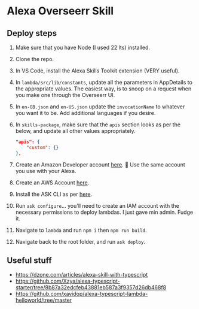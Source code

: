 # Alexa Overseerr Skill

## Deploy steps

1. Make sure that you have Node (I used 22 lts) installed.
1. Clone the repo.
1. In VS Code, install the Alexa Skills Toolkit extension (VERY useful).
1. In `lambda/src/lib/constants`, update all the parameters in AppDetails to the appropriate values. The easiest way, is to snoop on a request when you make one through the Overseerr UI.
1. In `en-GB.json` and `en-US.json` update the `invocationName` to whatever you want it to be. Add additional languages if you desire.
1. In `skills-package`, make sure that the `apis` section looks as per the below, and update all other values appropriately.

   ```json
   "apis": {
       "custom": {}
   },
   ```

1. Create an Amazon Developer account [here](https://developer.amazon.com/alexa/console/ask). 🚨 Use the same account you use with your Alexa.
1. Create an AWS Account [here](https://signin.aws.amazon.com/signup).
1. Install the ASK CLI as per [here](https://developer.amazon.com/es-ES/docs/alexa/smapi/quick-start-alexa-skills-kit-command-line-interface.html).
1. Run `ask configure`... you'll need to create an IAM account with the necessary permissions to deploy lambdas. I just gave min admin. Fudge it.
1. Navigate to `lambda` and run `npm i` then `npm run build`.
1. Navigate back to the root folder, and run `ask deploy`.

## Useful stuff

- https://dzone.com/articles/alexa-skill-with-typescript
- https://github.com/Xzya/alexa-typescript-starter/tree/8b87a32edcfeb43881eb587a3f9357d26db468f8
- https://github.com/xavidop/alexa-typescript-lambda-helloworld/tree/master

